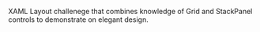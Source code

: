 XAML Layout challenege that combines knowledge of Grid and StackPanel controls to demonstrate on elegant design.
